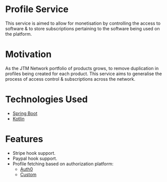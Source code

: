 # Profile Service
This service is aimed to allow for monetisation by controlling the access to software & to store subscriptions pertaining to the software being used on the platform.

# Motivation
As the JTM Network portfolio of products grows, to remove duplication in profiles being created for each product. This service aims to generalise the process of access control & subscriptions across the network.

# Technologies Used
- [Spring Boot](https://spring.io/projects/spring-boot)
- [Kotlin](https://kotlinlang.org)

# Features
- Stripe hook support.
- Paypal hook support.
- Profile fetching based on authorization platform:
   - [Auth0](https://auth0.com)
   - [Custom](https://github.com/JTM-Network/account-service)
